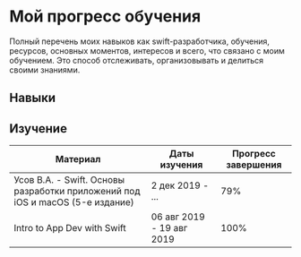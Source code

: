 # Мой прогресс обучения

Полный перечень моих навыков как swift-разработчика, обучения, ресурсов, основных моментов, интересов и всего, что связано с моим обучением. Это способ отслеживать, организовывать и делиться своими знаниями.

## Навыки

## Изучение

| Материал | Даты изучения | Прогресс завершения |
| --- | --- | --- |
| Усов В.А. - Swift. Основы разработки приложений под iOS и macOS (5-е издание) | 2 дек 2019 - ... | 79% |
| Intro to App Dev with Swift | 06 авг 2019 - 19 авг 2019 | 100% |